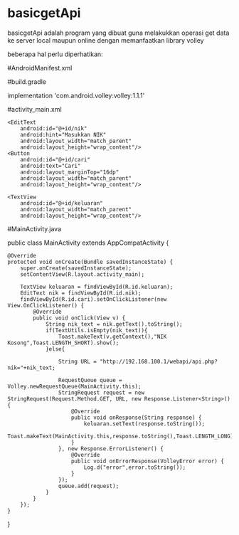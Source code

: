 # basicgetApi

basicgetApi adalah program yang dibuat guna melakukkan operasi get data ke server local maupun online dengan memanfaatkan library volley

beberapa hal perlu diperhatikan:

#AndroidManifest.xml
 
<uses-permission android:name="android.permission.INTERNET" />

#build.gradle

implementation 'com.android.volley:volley:1.1.1'


#activity_main.xml

<?xml version="1.0" encoding="utf-8"?>
<LinearLayout xmlns:android="http://schemas.android.com/apk/res/android"
    xmlns:app="http://schemas.android.com/apk/res-auto"
    xmlns:tools="http://schemas.android.com/tools"
    android:orientation="vertical"
    android:padding="16dp"
    android:layout_width="match_parent"
    android:layout_height="match_parent"
    tools:context=".MainActivity">

    <EditText
        android:id="@+id/nik"
        android:hint="Masukkan NIK"
        android:layout_width="match_parent"
        android:layout_height="wrap_content"/>
    <Button
        android:id="@+id/cari"
        android:text="Cari"
        android:layout_marginTop="16dp"
        android:layout_width="match_parent"
        android:layout_height="wrap_content"/>

    <TextView
        android:id="@+id/keluaran"
        android:layout_width="match_parent"
        android:layout_height="wrap_content"/>

</LinearLayout>


#MainActivity.java

public class MainActivity extends AppCompatActivity {

    @Override
    protected void onCreate(Bundle savedInstanceState) {
        super.onCreate(savedInstanceState);
        setContentView(R.layout.activity_main);

        TextView keluaran = findViewById(R.id.keluaran);
        EditText nik = findViewById(R.id.nik);
        findViewById(R.id.cari).setOnClickListener(new View.OnClickListener() {
            @Override
            public void onClick(View v) {
                String nik_text = nik.getText().toString();
                if(TextUtils.isEmpty(nik_text)){
                    Toast.makeText(v.getContext(),"NIK Kosong",Toast.LENGTH_SHORT).show();
                }else{

                    String URL = "http://192.168.100.1/webapi/api.php?nik="+nik_text;

                    RequestQueue queue = Volley.newRequestQueue(MainActivity.this);
                    StringRequest request = new StringRequest(Request.Method.GET, URL, new Response.Listener<String>() {
                        @Override
                        public void onResponse(String response) {
                            keluaran.setText(response.toString());
                            Toast.makeText(MainActivity.this,response.toString(),Toast.LENGTH_LONG).show();
                        }
                    }, new Response.ErrorListener() {
                        @Override
                        public void onErrorResponse(VolleyError error) {
                            Log.d("error",error.toString());
                        }
                    });
                    queue.add(request);
                }
            }
        });
    }
}
